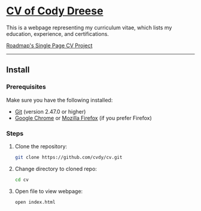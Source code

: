 # [CV of Cody Dreese](https://cvdy.github.io/cv)

This is a webpage representing my curriculum vitae, which lists my education, experience, and certifications.

[Roadmap's Single Page CV Project](https://roadmap.sh/projects/single-page-cv
)

---

## Install


### Prerequisites

Make sure you have the following installed:

- [Git](https://git-scm.com//) (version 2.47.0 or higher)
- [Google Chrome](https://www.google.com/chrome/) or [Mozilla Firefox](https://www.mozilla.org/en-US/firefox/) (if you prefer Firefox)

### Steps

1. Clone the repository:

   ```bash
   git clone https://github.com/cvdy/cv.git

2. Change directory to cloned repo:

   ```bash
   cd cv

3. Open file to view webpage:

   ```bash
   open index.html
